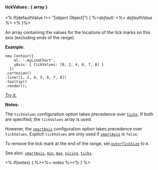 #### **tickValues** : { array }

<% if(defaultValue !== "[object Object]") { %>*default: <%= defaultValue %>* <% }%>

An array containing the values for the locations of the tick marks on this axis (excluding ends of the range). 

**Example:**

    new Contour({
        el: '.myLineChart',
        yAxis: { tickValues: [0, 2, 4, 6, 7, 8] }
      })
    .cartesian()
    .line([1, 2, 4, 5, 6, 7, 8])
    .tooltip()
    .render();

*[Try it.](<%= jsFiddleLink %>)*

**Notes:**

The `tickValues` configuration option takes precedence over [`ticks`](#config_config.yAxis.ticks). If both are specified, the `tickValues` array is used.

However, the [`smartAxis`](#config_config.yAxis.smartAxis) configuration option takes precedence over `tickValues`. Explicit `tickValues` are only used if [`smartAxis`](#config_config.yAxis.smartAxis) is `false`.

To remove the tick mark at the end of the range, set [`outerTickSize`](#config_config.yAxis.outerTickSize) to `0`.

See also: [`smartAxis`](#config_config.yAxis.smartAxis), [`min`](#config_config.yAxis.min), [`max`](#config_config.yAxis.max), [`nicing`](#config_config.yAxis.nicing), [`ticks`](#config_config.yAxis.ticks).

<% if(notes) { %><%= notes %><% } %>

